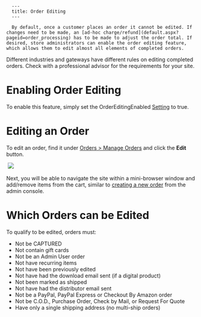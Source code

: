 
      ---
      title: Order Editing
      ---

      By default, once a customer places an order it cannot be edited. If changes need to be made, an [ad-hoc charge/refund](default.aspx?pageid=order_processing) has to be made to adjust the order total. If desired, store administrators can enable the order editing feature, which allows them to edit almost all elements of completed orders.

Different industries and gateways have different rules on editing completed orders. Check with a professional advisor for the requirements for your site.

Enabling Order Editing
======================

To enable this feature, simply set the OrderEditingEnabled [Setting](default.aspx?pageid=settings) to true.

Editing an Order
================

To edit an order, find it under [Orders > Manage Orders](default.aspx?pageid=view_manage_orders) and click the **Edit** button.  
  
 ![](images/1416267569172.png)  
  
Next, you will be able to navigate the site within a mini-browser window and add/remove items from the cart, similar to [creating a new order](default.aspx?pageid=phone_orders) from the admin console.

Which Orders can be Edited
==========================

To qualify to be edited, orders must:

*   Not be CAPTURED
*   Not contain gift cards
*   Not be an Admin User order
*   Not have recurring items
*   Not have been previously edited
*   Not have had the download email sent (if a digital product)
*   Not been marked as shipped
*   Not have had the distributor email sent
*   Not be a PayPal, PayPal Express or Checkout By Amazon order
*   Not be C.O.D., Purchase Order, Check by Mail, or Request For Quote
*   Have only a single shipping address (no multi-ship orders)
      
